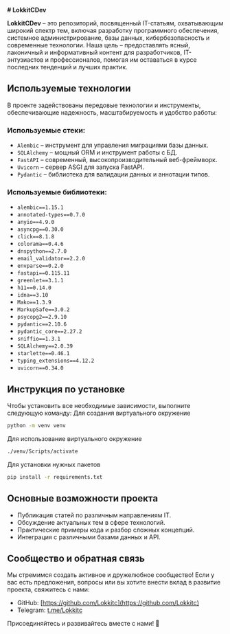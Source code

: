 **# LokkitCDev**

**LokkitCDev** – это репозиторий, посвященный IT-статьям, охватывающим широкий спектр тем, включая разработку программного обеспечения, системное администрирование, базы данных, кибербезопасность и современные технологии. Наша цель – предоставлять ясный, лаконичный и информативный контент для разработчиков, IT-энтузиастов и профессионалов, помогая им оставаться в курсе последних тенденций и лучших практик.

## Используемые технологии

В проекте задействованы передовые технологии и инструменты, обеспечивающие надежность, масштабируемость и удобство работы:

### Используемые стеки:

- `Alembic` – инструмент для управления миграциями базы данных.
- `SQLAlchemy` – мощный ORM и инструмент работы с БД.
- `FastAPI` – современный, высокопроизводительный веб-фреймворк.
- `Uvicorn` – сервер ASGI для запуска FastAPI.
- `Pydantic` – библиотека для валидации данных и аннотации типов.

### Используемые библиотеки:

- `alembic==1.15.1`
- `annotated-types==0.7.0`
- `anyio==4.9.0`
- `asyncpg==0.30.0`
- `click==8.1.8`
- `colorama==0.4.6`
- `dnspython==2.7.0`
- `email_validator==2.2.0`
- `envparse==0.2.0`
- `fastapi==0.115.11`
- `greenlet==3.1.1`
- `h11==0.14.0`
- `idna==3.10`
- `Mako==1.3.9`
- `MarkupSafe==3.0.2`
- `psycopg2==2.9.10`
- `pydantic==2.10.6`
- `pydantic_core==2.27.2`
- `sniffio==1.3.1`
- `SQLAlchemy==2.0.39`
- `starlette==0.46.1`
- `typing_extensions==4.12.2`
- `uvicorn==0.34.0`

## Инструкция по установке

Чтобы установить все необходимые зависимости, выполните следующую команду:
Для создания виртуального окружение
```sh
python -m venv venv
```
Для использование виртуального окружение
```sh
./venv/Scripts/activate
```
Для установки нужных пакетов
```sh
pip install -r requirements.txt
```

## Основные возможности проекта

- Публикация статей по различным направлениям IT.
- Обсуждение актуальных тем в сфере технологий.
- Практические примеры кода и разбор сложных концепций.
- Интеграция с различными базами данных и API.

## Сообщество и обратная связь

Мы стремимся создать активное и дружелюбное сообщество! Если у вас есть предложения, вопросы или вы хотите внести вклад в развитие проекта, свяжитесь с нами:

- GitHub: [https://github.com/Lokkitс](https://github.com/Lokkitс)
- Telegram: [t.me/Lokkitс](https://t.me/Lokkitс)

Присоединяйтесь и развивайтесь вместе с нами! 🌟

